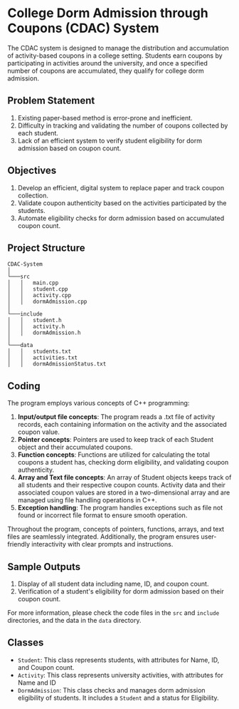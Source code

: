 # College Dorm Admission through Coupons (CDAC) System

The CDAC system is designed to manage the distribution and accumulation of activity-based coupons in a college setting. Students earn coupons by participating in activities around the university, and once a specified number of coupons are accumulated, they qualify for college dorm admission.

## Problem Statement

1. Existing paper-based method is error-prone and inefficient.
2. Difficulty in tracking and validating the number of coupons collected by each student.
3. Lack of an efficient system to verify student eligibility for dorm admission based on coupon count.

## Objectives

1. Develop an efficient, digital system to replace paper and track coupon collection.
2. Validate coupon authenticity based on the activities participated by the students.
3. Automate eligibility checks for dorm admission based on accumulated coupon count.

## Project Structure

```plaintext
CDAC-System
│
└───src
│   │   main.cpp
│   │   student.cpp
│   │   activity.cpp
│   │   dormAdmission.cpp
│   
└───include
│   │   student.h
│   │   activity.h
│   │   dormAdmission.h
│
└───data
│   │   students.txt
│   │   activities.txt
│   │   dormAdmissionStatus.txt
```
## Coding

The program employs various concepts of C++ programming:

1. **Input/output file concepts**: The program reads a .txt file of activity records, each containing information on the activity and the associated coupon value.
2. **Pointer concepts**: Pointers are used to keep track of each Student object and their accumulated coupons.
3. **Function concepts**: Functions are utilized for calculating the total coupons a student has, checking dorm eligibility, and validating coupon authenticity.
4. **Array and Text file concepts**: An array of Student objects keeps track of all students and their respective coupon counts. Activity data and their associated coupon values are stored in a two-dimensional array and are managed using file handling operations in C++.
5. **Exception handling**: The program handles exceptions such as file not found or incorrect file format to ensure smooth operation.

Throughout the program, concepts of pointers, functions, arrays, and text files are seamlessly integrated. Additionally, the program ensures user-friendly interactivity with clear prompts and instructions.

## Sample Outputs

1. Display of all student data including name, ID, and coupon count.
2. Verification of a student's eligibility for dorm admission based on their coupon count.

For more information, please check the code files in the `src` and `include` directories, and the data in the `data` directory.

## Classes

- `Student`: This class represents students, with attributes for Name, ID, and Coupon count.
- `Activity`: This class represents university activities, with attributes for Name and ID
- `DormAdmission`: This class checks and manages dorm admission eligibility of students. It includes a `Student` and a status for Eligibility.
